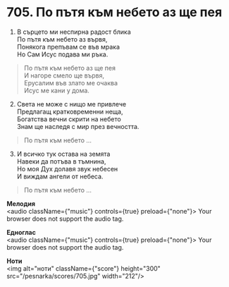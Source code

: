 # 705. По пътя към небето аз ще пея

1. В сърцето ми неспирна радост блика  
По пътя към небето аз вървя,  
Понякога препъвам се във мрака  
Но Сам Исус подава ми ръка.  

> По пътя към небето аз ще пея  
> И нагоре смело ще вървя,  
> Ерусалим във злато ме очаква  
> Исус ме кани у дома.  

2. Света не може с нищо ме привлече  
Предлагащ кратковременни неща,  
Богатства вечни скрити на небето  
Знам ще наследя с мир през вечността.  

> По пътя към небето ...  

3. И всичко тук остава на земята  
Навеки да потъва в тъмнина,  
Но моя Дух долавя звук небесен  
И виждам ангели от небеса.  

> По пътя към небето ...

**Мелодия**  
<audio className={"music"} controls={true} preload={"none"}>
    <source src="/pesnarka/mp3/705.mp3" type="audio/mpeg"/>
    Your browser does not support the audio tag.
</audio>

**Едноглас**  
<audio className={"music"} controls={true} preload={"none"}>
    <source src="/pesnarka/transp/705.mp3" type="audio/mpeg"/>
    Your browser does not support the audio tag.
</audio>

**Ноти**  
<img alt="ноти" className={"score"} height="300" src="/pesnarka/scores/705.jpg" width="212"/>
